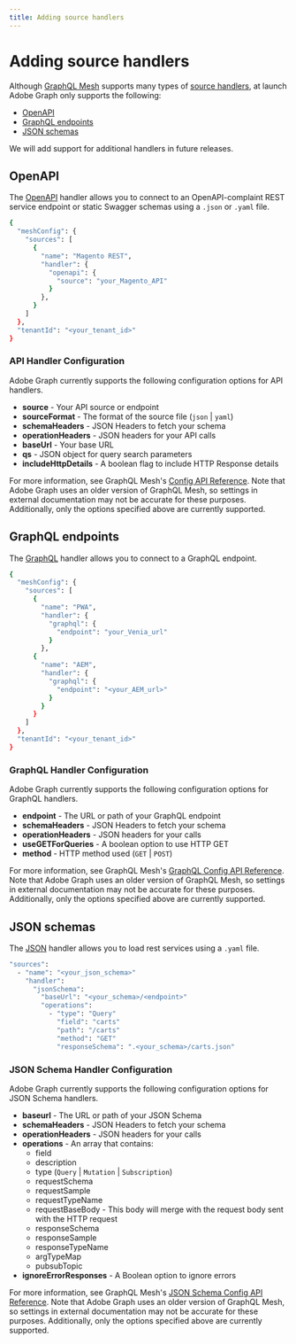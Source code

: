 ```yaml
---
title: Adding source handlers
---
```


# Adding source handlers

Although [GraphQL Mesh] supports many types of [source handlers], at launch Adobe Graph only supports the following:

-  [OpenAPI](#OpenAPI)
-  [GraphQL endpoints](#graphql_endpoints)
-  [JSON schemas](#json_schemas)

<InlineAlert variant="info" slots="text"/>

We will add support for additional handlers in future releases.

## OpenAPI

The [OpenAPI] handler allows you to connect to an OpenAPI-complaint REST service endpoint or static Swagger schemas using a `.json` or `.yaml` file.

```bash
{
  "meshConfig": {
    "sources": [
      {
        "name": "Magento REST",
        "handler": {
          "openapi": {
            "source": "your_Magento_API"
          }
        },
      }
    ]
  },
  "tenantId": "<your_tenant_id>"
}
```
### API Handler Configuration

 Adobe Graph currently supports the following configuration options for API handlers.

-  **source** - Your API source or endpoint
-  **sourceFormat** - The format of the source file (`json` | `yaml`)
-  **schemaHeaders** - JSON Headers to fetch your schema
-  **operationHeaders** - JSON headers for your API calls
-  **baseUrl** - Your base URL
-  **qs** - JSON object for query search parameters
-  **includeHttpDetails** - A boolean flag to include HTTP Response details

<InlineAlert variant="info" slots="text"/>

For more information, see GraphQL Mesh's [Config API Reference]. Note that Adobe Graph uses an older version of GraphQL Mesh, so settings in external documentation may not be accurate for these purposes. Additionally, only the options specified above are currently supported.

## GraphQL endpoints

The [GraphQL] handler allows you to connect to a GraphQL endpoint.

```bash
{
  "meshConfig": {
    "sources": [
      {
        "name": "PWA",
        "handler": {
          "graphql": {
            "endpoint": "your_Venia_url"
          }
        },
      {
        "name": "AEM",
        "handler": {
          "graphql": {
            "endpoint": "<your_AEM_url>"
          }
        }
      }
    ]
  },
  "tenantId": "<your_tenant_id>"
}
```
### GraphQL Handler Configuration

 Adobe Graph currently supports the following configuration options for GraphQL handlers.

-  **endpoint** - The URL or path of your GraphQL endpoint
-  **schemaHeaders** - JSON Headers to fetch your schema
-  **operationHeaders** - JSON headers for your calls
-  **useGETForQueries** - A boolean option to use HTTP GET
-  **method** - HTTP method used (`GET` | `POST`)

<InlineAlert variant="info" slots="text"/>

For more information, see GraphQL Mesh's [GraphQL Config API Reference]. Note that Adobe Graph uses an older version of GraphQL Mesh, so settings in external documentation may not be accurate for these purposes. Additionally, only the options specified above are currently supported.

## JSON schemas

The [JSON] handler allows you to load rest services using a `.yaml` file.

```bash
"sources":
  - "name": "<your_json_schema>"
    "handler":
      "jsonSchema":
        "baseUrl": "<your_schema>/<endpoint>"
        "operations":
          - "type": "Query"
            "field": "carts"
            "path": "/carts"
            "method": "GET"
            "responseSchema": ".<your_schema>/carts.json"
```
### JSON Schema Handler Configuration

 Adobe Graph currently supports the following configuration options for JSON Schema handlers.

-  **baseurl** - The URL or path of your JSON Schema
-  **schemaHeaders** - JSON Headers to fetch your schema
-  **operationHeaders** - JSON headers for your calls
-  **operations** - An array that contains:
   -  field
   -  description
   -  type (`Query` | `Mutation` | `Subscription`)
   -  requestSchema
   -  requestSample
   -  requestTypeName
   -  requestBaseBody - This body will merge with the request body sent with the HTTP request
   -  responseSchema
   -  responseSample
   -  responseTypeName
   -  argTypeMap
   -  pubsubTopic
-  **ignoreErrorResponses** - A Boolean option to ignore errors

<InlineAlert variant="info" slots="text"/>

For more information, see GraphQL Mesh's [JSON Schema Config API Reference]. Note that Adobe Graph uses an older version of GraphQL Mesh, so settings in external documentation may not be accurate for these purposes. Additionally, only the options specified above are currently supported.

<!-- Link Definitions -->

[GraphQL Mesh]: https://www.graphql-mesh.com/docs/getting-started/introduction
[source handlers]: https://www.graphql-mesh.com/docs/handlers/handlers-introduction
[OpenAPI]: https://www.graphql-mesh.com/docs/handlers/openapi
[GraphQL]: https://www.graphql-mesh.com/docs/handlers/graphql
[JSON]: https://www.graphql-mesh.com/docs/handlers/json-schema
[Config API Reference]: https://www.graphql-mesh.com/docs/handlers/openapi#config-api-reference
[GraphQL Config API Reference]: https://www.graphql-mesh.com/docs/handlers/graphql#config-api-reference
[JSON Schema Config API Reference]: https://www.graphql-mesh.com/docs/handlers/json-schema#config-api-reference
